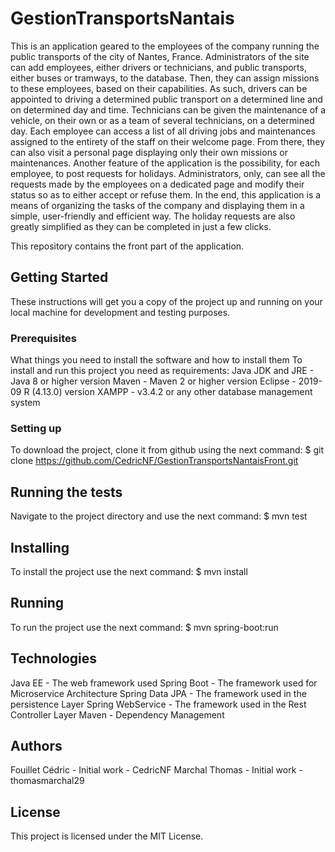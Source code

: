 # GestionTransportsNantais
This is an application geared to the employees of the company running the public transports of the city of Nantes, France. Administrators of the site can add employees, either drivers or technicians, and public transports, either buses or tramways, to the database. Then, they can assign missions to these employees, based on their capabilities. As such, drivers can be appointed to driving a determined public transport on a determined line and on determined day and time. Technicians can be given the maintenance of a vehicle, on their own or as a team of several technicians, on a determined day.
Each employee can access a list of all driving jobs and maintenances assigned to the entirety of the staff on their welcome page. From there, they can also visit a personal page displaying only their own missions or maintenances.
Another feature of the application is the possibility, for each employee, to post requests for holidays. Administrators, only, can see all the requests made by the employees on a dedicated page and modify their status so as to either accept or refuse them.
In the end, this application is a means of organizing the tasks of the company and displaying them in a simple, user-friendly and efficient way. The holiday requests are also greatly simplified as they can be completed in just a few clicks.

This repository contains the front part of the application.

## Getting Started
These instructions will get you a copy of the project up and running on your local machine for development and testing purposes.

### Prerequisites
What things you need to install the software and how to install them
To install and run this project you need as requirements:
Java JDK and JRE - Java 8 or higher version
Maven - Maven 2 or higher version
Eclipse - 2019-09 R (4.13.0) version
XAMPP - v3.4.2 or any other database management system

### Setting up
To download the project, clone it from github using the next command:
$ git clone https://github.com/CedricNF/GestionTransportsNantaisFront.git

## Running the tests
Navigate to the project directory and use the next command:
$ mvn test

## Installing
To install the project use the next command:
$ mvn install

## Running
To run the project use the next command:
$ mvn spring-boot:run

## Technologies
Java EE - The web framework used
Spring Boot - The framework used for Microservice Architecture
Spring Data JPA - The framework used in the persistence Layer
Spring WebService - The framework used in the Rest Controller Layer
Maven - Dependency Management

## Authors
Fouillet Cédric - Initial work - CedricNF
Marchal Thomas - Initial work - thomasmarchal29

## License
This project is licensed under the MIT License.
